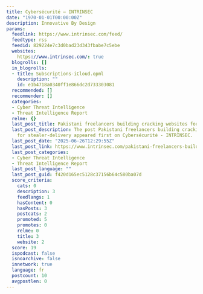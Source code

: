 ```yaml
---
title: Cybersécurité – INTRINSEC
date: "1970-01-01T00:00:00Z"
description: Innovative By Design
params:
  feedlink: https://www.intrinsec.com/feed/
  feedtype: rss
  feedid: 829224e7c3d0bad23d343fbabe7c5ebe
  websites:
    https://www.intrinsec.com/: true
  blogrolls: []
  in_blogrolls:
  - title: Subscriptions-iCloud.opml
    description: ""
    id: e1b4718a0340ff1e866dc2d733303081
  recommended: []
  recommender: []
  categories:
  - Cyber Threat Intelligence
  - Threat Intelligence Report
  relme: {}
  last_post_title: Pakistani freelancers building cracking websites for stealer-delivery
  last_post_description: The post Pakistani freelancers building cracking websites
    for stealer-delivery appeared first on Cybersécurité - INTRINSEC.
  last_post_date: "2025-06-26T12:29:55Z"
  last_post_link: https://www.intrinsec.com/pakistani-freelancers-building-cracking-websites-for-stealer-delivery/
  last_post_categories:
  - Cyber Threat Intelligence
  - Threat Intelligence Report
  last_post_language: ""
  last_post_guid: f420d165ec5128c37156b64c580ba07d
  score_criteria:
    cats: 0
    description: 3
    feedlangs: 1
    hasContent: 0
    hasPosts: 3
    postcats: 2
    promoted: 5
    promotes: 0
    relme: 0
    title: 3
    website: 2
  score: 19
  ispodcast: false
  isnoarchive: false
  innetwork: true
  language: fr
  postcount: 10
  avgpostlen: 0
---
```

